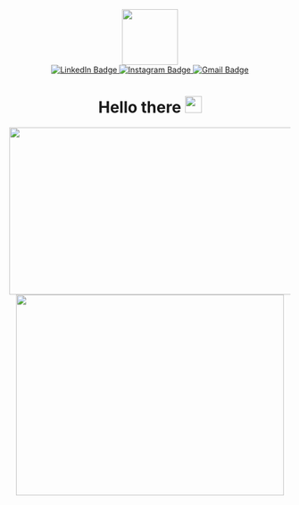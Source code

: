 <div id="header" align="center"> 
<img src="https://media3.giphy.com/media/u2pmTWUi0MXjyrMaVj/giphy.gif?cid=6c09b95214466fe22da86f075da099d4b25a4ac5b75418a9&rid=giphy.gif&ct=g" width="100"/> 
</div>

<div id="badges" align="center">
  <a href="https://www.linkedin.com/in/shamir-ashraf-31ab10254">
  <img src="https://img.shields.io/badge/LinkedIn-blue?style=for-the-badge&logo=linkedin&logoColor=white" alt="LinkedIn Badge"/>
  </a>  
  <a href="https://www.instagram.com/hola.shamir/">
  <img src="https://img.shields.io/badge/Instagram-purple?style=for-the-badge&logo=instagram&logoColor=white" alt="Instagram Badge"/>
  </a>
  <a href="mailto:shamirkolakkadan26@gmail.com">
  <img src="https://img.shields.io/badge/Gmail-red?style=for-the-badge&logo=Gmail&logoColor=white" alt="Gmail Badge"/> 
  </a>
  <br>
  <img src="https://komarev.com/ghpvc/?username=shamiroxs&style=flat-square&color=blue" alt=""/>
  <br>
  <h1>
  Hello there
  <img src="https://media.giphy.com/media/hvRJCLFzcasrR4ia7z/giphy.gif" width="30px"/>
  </h1>
</div>

<div align="center">
  <img src="https://media4.giphy.com/media/UuZby4g2Q9vq8q2R8B/giphy.gif?cid=6c09b952fc57372409a051b4aca611d7c4336092c2474401&rid=giphy.gif&ct=g" width="600" height="300"/>
  <img src="https://media3.giphy.com/media/26SdS6M9jzxdqq72JU/giphy.gif?cid=6c09b952a08ac9ab7a0b7e0b5878a4f78ed79eda73e2e8e2&rid=giphy.gif&ct=g" width="480" height="360"/>
</div>

### 

<!--
**shamiroxs/shamiroxs** is a ✨ _special_ ✨ repository because its `README.md` (this file) appears on your GitHub profile.

Here are some ideas to get you started:

- 🔭 I’m currently working on ...
- 🌱 I’m currently learning ...
- 👯 I’m looking to collaborate on ...
- 🤔 I’m looking for help with ...
- 💬 Ask me about ...
- 📫 How to reach me: ...
- 😄 Pronouns: ...
- ⚡ Fun fact: ...
-->
